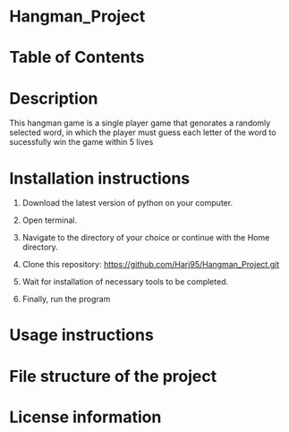 # Hangman_Project

# Table of Contents

# Description 
This hangman game is a single player game that genorates a randomly selected word, in which the player must guess each letter of the word to sucessfully win the game within 5 lives

# Installation instructions
1. Download the latest version of python on your computer.

2. Open terminal.

3. Navigate to the directory of your choice or continue with the Home directory.

4. Clone this repository:
https://github.com/Harj95/Hangman_Project.git

5. Wait for installation of necessary tools to be completed.

6. Finally, run the program

# Usage instructions

# File structure of the project

# License information
